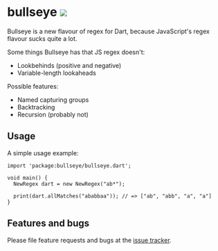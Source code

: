 # bullseye ![](https://travis-ci.org/Qwerp-Derp/bullseye.svg?branch=master)

Bullseye is a new flavour of regex for Dart, because JavaScript's regex flavour sucks quite a lot.

Some things Bullseye has that JS regex doesn't:

- Lookbehinds (positive and negative)
- Variable-length lookaheads

Possible features:

- Named capturing groups
- Backtracking
- Recursion (probably not)

## Usage

A simple usage example:

    import 'package:bullseye/bullseye.dart';

    void main() {
      NewRegex dart = new NewRegex("ab*");

      print(dart.allMatches("ababbaa")); // => ["ab", "abb", "a", "a"]
    }

## Features and bugs

Please file feature requests and bugs at the [issue tracker][tracker].

[tracker]: http://github.com/Qwerp-Derp/bullseye
